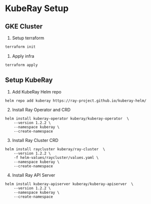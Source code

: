 # KubeRay Setup

## GKE Cluster
1. Setup terraform
```bash
terraform init
```

1. Apply infra
```bash
terraform apply
```

## Setup KubeRay
1. Add KubeRay Helm repo
```
helm repo add kuberay https://ray-project.github.io/kuberay-helm/
```

2. Install Ray Operator and CRD
```
helm install kuberay-operator kuberay/kuberay-operator  \
    --version 1.2.2 \
    --namespace kuberay \
    --create-namespace
```

3. Install Ray Cluster CRD
```
helm install raycluster kuberay/ray-cluster  \
    --version 1.2.2 \
    -f helm-values/raycluster/values.yaml \
    --namespace kuberay \
    --create-namespace
```

4. Install Ray API Server
```
helm install kuberay-apiserver kuberay/kuberay-apiserver  \
    --version 1.2.2 \
    --namespace kuberay \
    --create-namespace
```